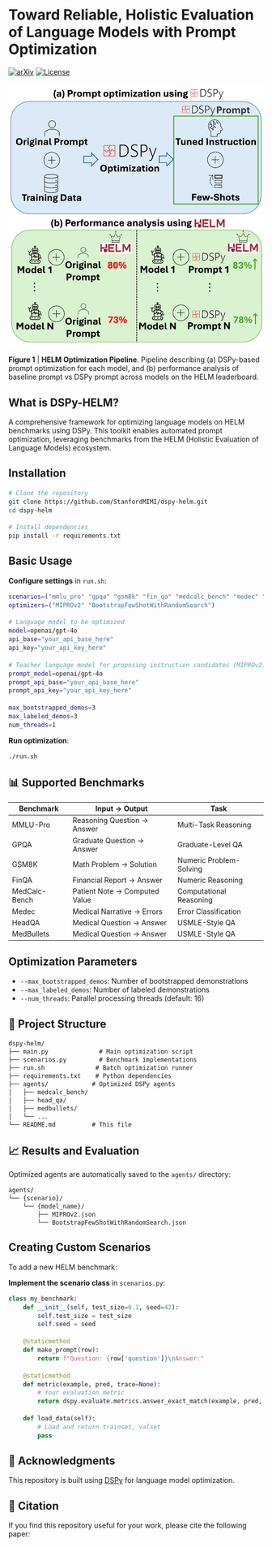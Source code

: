 # Toward Reliable, Holistic Evaluation of Language Models with Prompt Optimization

[![arXiv](https://img.shields.io/badge/arXiv-tbd-b31b1b.svg?style=for-the-badge)](https://arxiv.org/abs/tbd)
[![License](https://img.shields.io/github/license/stanfordmimi/helm-optimizer?style=for-the-badge)](LICENSE)

<img src="assets/fig.png" alt="Overview" width="650">

**Figure 1** | **HELM Optimization Pipeline**. Pipeline describing (a) DSPy-based prompt optimization for each model, and (b) performance analysis of baseline prompt vs DSPy prompt across models on the HELM leaderboard.

## What is DSPy-HELM?

A comprehensive framework for optimizing language models on HELM benchmarks using DSPy. This toolkit enables automated prompt optimization, leveraging benchmarks from the HELM (Holistic Evaluation of Language Models) ecosystem.

## Installation

```bash
# Clone the repository
git clone https://github.com/StanfordMIMI/dspy-helm.git
cd dspy-helm

# Install dependencies
pip install -r requirements.txt
```

## Basic Usage

**Configure settings** in `run.sh`:
```bash
scenarios=("mmlu_pro" "gpqa" "gsm8k" "fin_qa" "medcalc_bench" "medec" "head_qa" "medbullets")
optimizers=("MIPROv2" "BootstrapFewShotWithRandomSearch")

# Language model to be optimized
model=openai/gpt-4o
api_base="your_api_base_here"
api_key="your_api_key_here"

# Teacher language model for proposing instruction candidates (MIPROv2)
prompt_model=openai/gpt-4o
prompt_api_base="your_api_base_here"
prompt_api_key="your_api_key_here"

max_bootstrapped_demos=3
max_labeled_demos=3
num_threads=1
```

**Run optimization**:
```bash
./run.sh
```

## 📊 Supported Benchmarks

| Benchmark         | Input → Output                        | Task                   |
|-------------------|--------------------------------------|------------------------|
| MMLU-Pro          | Reasoning Question → Answer           | Multi-Task Reasoning   |
| GPQA              | Graduate Question → Answer            | Graduate-Level QA      |
| GSM8K             | Math Problem → Solution               | Numeric Problem-Solving|
| FinQA             | Financial Report → Answer             | Numeric Reasoning      |
| MedCalc-Bench     | Patient Note → Computed Value         | Computational Reasoning|
| Medec             | Medical Narrative → Errors            | Error Classification   |
| HeadQA            | Medical Question → Answer             | USMLE-Style QA         |
| MedBullets        | Medical Question → Answer             | USMLE-Style QA         |

## Optimization Parameters

- `--max_bootstrapped_demos`: Number of bootstrapped demonstrations
- `--max_labeled_demos`: Number of labeled demonstrations
- `--num_threads`: Parallel processing threads (default: 16)

## 📁 Project Structure

```
dspy-helm/
├── main.py              # Main optimization script
├── scenarios.py         # Benchmark implementations
├── run.sh              # Batch optimization runner
├── requirements.txt    # Python dependencies
├── agents/            # Optimized DSPy agents
│   ├── medcalc_bench/
│   ├── head_qa/
│   ├── medbullets/
│   └── ...
└── README.md          # This file
```

## 📈 Results and Evaluation

Optimized agents are automatically saved to the `agents/` directory:

```
agents/
└── {scenario}/
    └── {model_name}/
        ├── MIPROv2.json
        └── BootstrapFewShotWithRandomSearch.json
```

## Creating Custom Scenarios

To add a new HELM benchmark:

**Implement the scenario class** in `scenarios.py`:
```python
class my_benchmark:
    def __init__(self, test_size=0.1, seed=42):
        self.test_size = test_size
        self.seed = seed
    
    @staticmethod
    def make_prompt(row):
        return f"Question: {row['question']}\nAnswer:"
    
    @staticmethod
    def metric(example, pred, trace=None):
        # Your evaluation metric
        return dspy.evaluate.metrics.answer_exact_match(example, pred, trace)
    
    def load_data(self):
        # Load and return trainset, valset
        pass
```

## 🙏 Acknowledgments

This repository is built using [DSPy](https://github.com/stanfordnlp/dspy) for language model optimization.

## 📎 Citation

If you find this repository useful for your work, please cite the following paper:

```bibtex
```
